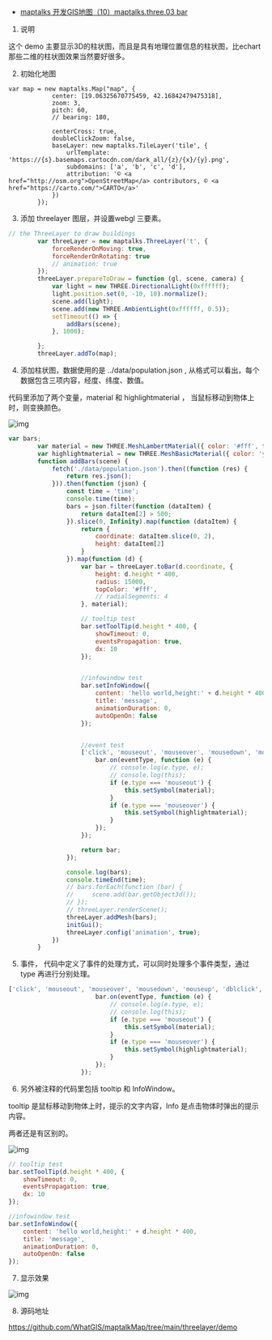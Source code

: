 - [maptalks 开发GIS地图（10）maptalks.three.03 bar](https://www.cnblogs.com/googlegis/p/14721889.html)

1. 说明

这个 demo 主要显示3D的柱状图，而且是具有地理位置信息的柱状图，比echart那些二维的柱状图效果当然要好很多。

2. 初始化地图

```
var map = new maptalks.Map("map", {
            center: [19.06325670775459, 42.16842479475318],
            zoom: 3,
            pitch: 60,
            // bearing: 180,

            centerCross: true,
            doubleClickZoom: false,
            baseLayer: new maptalks.TileLayer('tile', {
                urlTemplate: 'https://{s}.basemaps.cartocdn.com/dark_all/{z}/{x}/{y}.png',
                subdomains: ['a', 'b', 'c', 'd'],
                attribution: '© <a href="http://osm.org">OpenStreetMap</a> contributors, © <a href="https://carto.com/">CARTO</a>'
            })
        });
```

3. 添加 threelayer 图层，并设置webgl 三要素。

```js
// the ThreeLayer to draw buildings
        var threeLayer = new maptalks.ThreeLayer('t', {
            forceRenderOnMoving: true,
            forceRenderOnRotating: true
            // animation: true
        });
        threeLayer.prepareToDraw = function (gl, scene, camera) {
            var light = new THREE.DirectionalLight(0xffffff);
            light.position.set(0, -10, 10).normalize();
            scene.add(light);
            scene.add(new THREE.AmbientLight(0xffffff, 0.5));
            setTimeout(() => {
                addBars(scene);
            }, 1000);

        };
        threeLayer.addTo(map);
```

4. 添加柱状图，数据使用的是 ../data/population.json , 从格式可以看出，每个数据包含三项内容，经度、纬度、数值。

代码里添加了两个变量，material 和 highlightmaterial ， 当鼠标移动到物体上时，则变换颜色。

![img](https://img2020.cnblogs.com/blog/59231/202104/59231-20210430142049198-2021434087.png)

```js
var bars;
        var material = new THREE.MeshLambertMaterial({ color: '#fff', transparent: true });
        var highlightmaterial = new THREE.MeshBasicMaterial({ color: 'yellow', transparent: true });
        function addBars(scene) {
            fetch('./data/population.json').then((function (res) {
                return res.json();
            })).then(function (json) {
                const time = 'time';
                console.time(time);
                bars = json.filter(function (dataItem) {
                    return dataItem[2] > 500;
                }).slice(0, Infinity).map(function (dataItem) {
                    return {
                        coordinate: dataItem.slice(0, 2),
                        height: dataItem[2]
                    }
                }).map(function (d) {
                    var bar = threeLayer.toBar(d.coordinate, {
                        height: d.height * 400,
                        radius: 15000,
                        topColor: '#fff',
                        // radialSegments: 4
                    }, material);

                    // tooltip test
                    bar.setToolTip(d.height * 400, {
                        showTimeout: 0,
                        eventsPropagation: true,
                        dx: 10
                    });


                    //infowindow test
                    bar.setInfoWindow({
                        content: 'hello world,height:' + d.height * 400,
                        title: 'message',
                        animationDuration: 0,
                        autoOpenOn: false
                    });


                    //event test
                    ['click', 'mouseout', 'mouseover', 'mousedown', 'mouseup', 'dblclick', 'contextmenu'].forEach(function (eventType) {
                        bar.on(eventType, function (e) {
                            // console.log(e.type, e);
                            // console.log(this);
                            if (e.type === 'mouseout') {
                                this.setSymbol(material);
                            }
                            if (e.type === 'mouseover') {
                                this.setSymbol(highlightmaterial);
                            }
                        });
                    });

                    return bar;
                });

                console.log(bars);
                console.timeEnd(time);
                // bars.forEach(function (bar) {
                //     scene.add(bar.getObject3d());
                // });
                // threeLayer.renderScene();
                threeLayer.addMesh(bars);
                initGui();
                threeLayer.config('animation', true);
            })
        }
```

5. 事件， 代码中定义了事件的处理方式，可以同时处理多个事件类型，通过 type 再进行分别处理。

```js
['click', 'mouseout', 'mouseover', 'mousedown', 'mouseup', 'dblclick', 'contextmenu'].forEach(function (eventType) {
                        bar.on(eventType, function (e) {
                            // console.log(e.type, e);
                            // console.log(this);
                            if (e.type === 'mouseout') {
                                this.setSymbol(material);
                            }
                            if (e.type === 'mouseover') {
                                this.setSymbol(highlightmaterial);
                            }
                        });
                    });
```

6. 另外被注释的代码里包括 tooltip 和 InfoWindow。

tooltip 是鼠标移动到物体上时，提示的文字内容，Info 是点击物体时弹出的提示内容。

两者还是有区别的。

![img](https://img2020.cnblogs.com/blog/59231/202104/59231-20210430142649095-438645416.png)

```js
// tooltip test
bar.setToolTip(d.height * 400, {
    showTimeout: 0,
    eventsPropagation: true,
    dx: 10
});

//infowindow test
bar.setInfoWindow({
    content: 'hello world,height:' + d.height * 400,
    title: 'message',
    animationDuration: 0,
    autoOpenOn: false
});
```

7. 显示效果

![img](https://img2020.cnblogs.com/blog/59231/202104/59231-20210430142805646-1170838352.png)

8. 源码地址

https://github.com/WhatGIS/maptalkMap/tree/main/threelayer/demo

